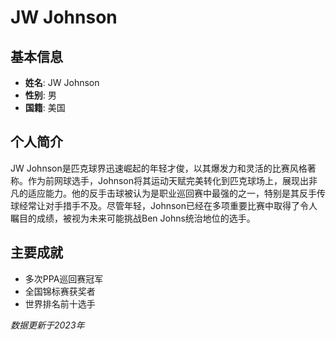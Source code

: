 # JW Johnson

## 基本信息
- **姓名**: JW Johnson
- **性别**: 男
- **国籍**: 美国

## 个人简介
JW Johnson是匹克球界迅速崛起的年轻才俊，以其爆发力和灵活的比赛风格著称。作为前网球选手，Johnson将其运动天赋完美转化到匹克球场上，展现出非凡的适应能力。他的反手击球被认为是职业巡回赛中最强的之一，特别是其反手传球经常让对手措手不及。尽管年轻，Johnson已经在多项重要比赛中取得了令人瞩目的成绩，被视为未来可能挑战Ben Johns统治地位的选手。

## 主要成就
- 多次PPA巡回赛冠军
- 全国锦标赛获奖者
- 世界排名前十选手

*数据更新于2023年*
